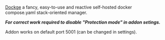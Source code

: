 [Dockge](https://github.com/louislam/dockge) a fancy, easy-to-use and reactive self-hosted docker compose.yaml stack-oriented manager.

***For correct work required to disable "Protection mode" in addon setings.***

Addon works on default port 5001 (can be changed in settings).
